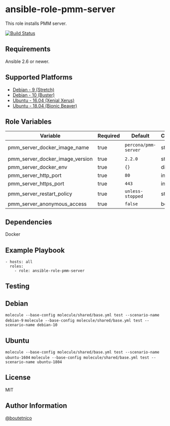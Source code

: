 ansible-role-pmm-server
=======================

This role installs PMM server.

[![Build Status](https://travis-ci.org/boutetnico/ansible-role-pmm-server.svg?branch=master)](https://travis-ci.org/boutetnico/ansible-role-pmm-server)

Requirements
------------

Ansible 2.6 or newer.

Supported Platforms
-------------------

- [Debian - 9 (Stretch)](https://wiki.debian.org/DebianStretch)
- [Debian - 10 (Buster)](https://wiki.debian.org/DebianBuster)
- [Ubuntu - 16.04 (Xenial Xerus)](http://releases.ubuntu.com/16.04/)
- [Ubuntu - 18.04 (Bionic Beaver)](http://releases.ubuntu.com/18.04/)


Role Variables
--------------

| Variable                        | Required | Default                         | Choices   | Comments                                         |
|---------------------------------|----------|---------------------------------|-----------|--------------------------------------------------|
| pmm_server_docker_image_name    | true     | `percona/pmm-server`            | string    | https://hub.docker.com/r/percona/pmm-server/tags |
| pmm_server_docker_image_version | true     | `2.2.0`                         | string    |                                                  |
| pmm_server_docker_env           | true     | `{}`                            | dict      |                                                  |
| pmm_server_http_port            | true     | `80`                            | int       |                                                  |
| pmm_server_https_port           | true     | `443`                           | int       |                                                  |
| pmm_server_restart_policy       | true     | `unless-stopped`                | string    |                                                  |
| pmm_server_anonymous_access     | true     | `false`                         | bool      | Enable or disable auth                           |

Dependencies
------------

Docker

Example Playbook
----------------

    - hosts: all
      roles:
        - role: ansible-role-pmm-server

Testing
-------

## Debian

`molecule --base-config molecule/shared/base.yml test --scenario-name debian-9`
`molecule --base-config molecule/shared/base.yml test --scenario-name debian-10`

## Ubuntu

`molecule --base-config molecule/shared/base.yml test --scenario-name ubuntu-1604`
`molecule --base-config molecule/shared/base.yml test --scenario-name ubuntu-1804`

License
-------

MIT

Author Information
------------------

[@boutetnico](https://github.com/boutetnico)
